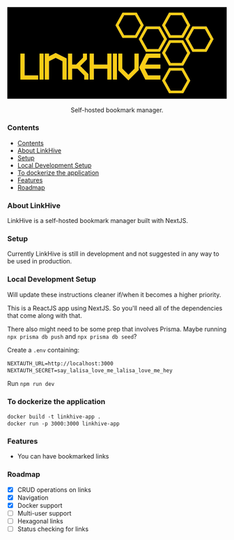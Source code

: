 ![LinkHive Logo](/public/LinkHive.png)
<p align="center">Self-hosted bookmark manager.</p>


### Contents
- [Contents](#contents)
- [About LinkHive](#about-linkhive)
- [Setup](#setup)
- [Local Development Setup](#local-development-setup)
- [To dockerize the application](#to-dockerize-the-application)
- [Features](#features)
- [Roadmap](#roadmap)

### About LinkHive
LinkHive is a self-hosted bookmark manager built with NextJS.

### Setup
Currently LinkHive is still in development and not suggested in any way to be used in production.
### Local Development Setup
Will update these instructions cleaner if/when it becomes a higher priority.

This is a ReactJS app using NextJS. So you'll need all of the dependencies that come along with that.

There also might need to be some prep that involves Prisma. Maybe running `npx prisma db push` and `npx prisma db seed`?

Create a `.env` containing:
```
NEXTAUTH_URL=http://localhost:3000
NEXTAUTH_SECRET=say_lalisa_love_me_lalisa_love_me_hey
```

Run `npm run dev`


### To dockerize the application 
```
docker build -t linkhive-app .
docker run -p 3000:3000 linkhive-app
```

### Features
- You can have bookmarked links

### Roadmap
- [x] CRUD operations on links
- [x] Navigation
- [x] Docker support
- [ ] Multi-user support
- [ ] Hexagonal links
- [ ] Status checking for links
